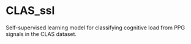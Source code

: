 # CLAS_ssl

Self-supervised learning model for classifying cognitive load from PPG signals
in the CLAS dataset.
